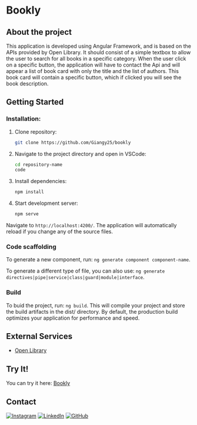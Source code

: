 # Bookly

## About the project
This application is developed using Angular Framework, and is based on the APIs provided by Open Library.
It should consist of a simple textbox to allow the user to search for all books in a specific category.
When the user click on a specific button, the application will have to contact the Api and will appear a list of book card with only the title and the list of authors.
This book card will contain a specific button, which if clicked you will see the book description.

## Getting Started 
### Installation: 
1. Clone repository:
   
   ```bash
   git clone https://github.com/Giangy25/bookly
   ```
2. Navigate to the project directory and open in VSCode:
   
   ```bash
   cd repository-name
   code 
   ```
3. Install dependencies:
   
   ```bash
   npm install
   ```
4. Start development server:
   
   ```bash
   npm serve
   ```
  Navigate to `http://localhost:4200/`. The application will automatically reload if you change any of the source files.

### Code scaffolding

To generate a new component, run: `ng generate component component-name`.

To generate a different type of file, you can also use: `ng generate directives|pipe|service|class|guard|module|interface`.

### Build

To buid the project, run: `ng build`.
This will compile your project and store the build artifacts in the dist/ directory. By default, the production build optimizes your application for performance and speed.

## External Services
- [Open Library](https://openlibrary.org/developers/api)

##  Try It!
You can try it here: [Bookly](https://bookly-b7b4e.web.app/)

## Contact
 [![Instagram](https://img.shields.io/badge/Instagram-%23E4405F.svg?style=for-the-badge&logo=Instagram&logoColor=white)](https://www.instagram.com/angiirosi/)
 [![LinkedIn](https://img.shields.io/badge/linkedin-%230077B5.svg?style=for-the-badge&logo=linkedin&logoColor=white)](https://www.linkedin.com/in/angela-rosace-744925291/)
 [![GitHub](https://img.shields.io/badge/github-%23121011.svg?style=for-the-badge&logo=github&logoColor=white)](https://github.com/Giangy25?tab=repositories)

